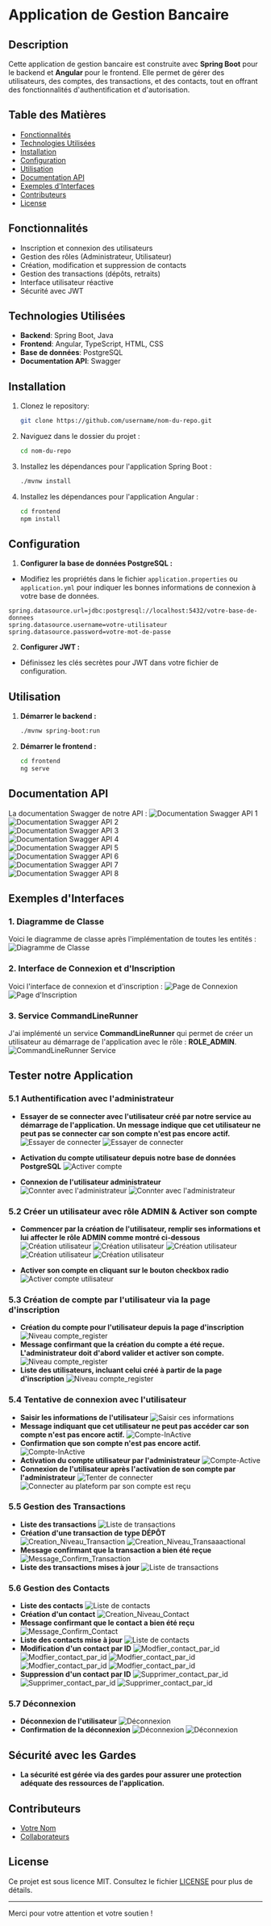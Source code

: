 # Application de Gestion Bancaire

## Description
Cette application de gestion bancaire est construite avec **Spring Boot** pour le backend et **Angular** pour le frontend. Elle permet de gérer des utilisateurs, des comptes, des transactions, et des contacts, tout en offrant des fonctionnalités d'authentification et d'autorisation.

## Table des Matières
- [Fonctionnalités](#fonctionnalités)
- [Technologies Utilisées](#technologies-utilisées)
- [Installation](#installation)
- [Configuration](#configuration)
- [Utilisation](#utilisation)
- [Documentation API](#documentation-api)
- [Exemples d'Interfaces](#exemples-dinterfaces)
- [Contributeurs](#contributeurs)
- [License](#license)

## Fonctionnalités
- Inscription et connexion des utilisateurs
- Gestion des rôles (Administrateur, Utilisateur)
- Création, modification et suppression de contacts
- Gestion des transactions (dépôts, retraits)
- Interface utilisateur réactive
- Sécurité avec JWT

## Technologies Utilisées
- **Backend**: Spring Boot, Java
- **Frontend**: Angular, TypeScript, HTML, CSS
- **Base de données**: PostgreSQL
- **Documentation API**: Swagger

## Installation
1. Clonez le repository:
   ```bash
   git clone https://github.com/username/nom-du-repo.git
   ```
2. Naviguez dans le dossier du projet :
   ```bash
   cd nom-du-repo
   ```

3. Installez les dépendances pour l'application Spring Boot :
   ```bash
   ./mvnw install
   ```

4. Installez les dépendances pour l'application Angular :
   ```bash
   cd frontend
   npm install
   ```

## Configuration
1. **Configurer la base de données PostgreSQL :**
  - Modifiez les propriétés dans le fichier `application.properties` ou `application.yml` pour indiquer les bonnes informations de connexion à votre base de données.

   ```properties
   spring.datasource.url=jdbc:postgresql://localhost:5432/votre-base-de-donnees
   spring.datasource.username=votre-utilisateur
   spring.datasource.password=votre-mot-de-passe
   ```

2. **Configurer JWT :**
  - Définissez les clés secrètes pour JWT dans votre fichier de configuration.

## Utilisation
1. **Démarrer le backend :**
   ```bash
   ./mvnw spring-boot:run
   ```

2. **Démarrer le frontend :**
   ```bash
   cd frontend
   ng serve
   ```

## Documentation API
La documentation Swagger de notre API :
![Documentation Swagger API 1](IMG/Swagger/img02.png)  
![Documentation Swagger API 2](IMG/Swagger/img03.png)  
![Documentation Swagger API 3](IMG/Swagger/img04.png)  
![Documentation Swagger API 4](IMG/Swagger/img05.png)  
![Documentation Swagger API 5](IMG/Swagger/img06.png)  
![Documentation Swagger API 6](IMG/Swagger/img07.png)  
![Documentation Swagger API 7](IMG/Swagger/img08.png)  
![Documentation Swagger API 8](IMG/Swagger/img09.png)

## Exemples d'Interfaces

### 1. Diagramme de Classe
Voici le diagramme de classe après l'implémentation de toutes les entités :
![Diagramme de Classe](IMG/img01.png)

### 2. Interface de Connexion et d'Inscription
Voici l'interface de connexion et d'inscription :
![Page de Connexion](IMG/img03.png)  
![Page d'Inscription](IMG/img02.png)

### 3. Service CommandLineRunner
J'ai implémenté un service **CommandLineRunner** qui permet de créer un utilisateur au démarrage de l'application avec le rôle : **ROLE_ADMIN**.
![CommandLineRunner Service](IMG/img04.png)

## Tester notre Application

### 5.1 Authentification avec l'administrateur
- **Essayer de se connecter avec l'utilisateur créé par notre service au démarrage de l'application. Un message indique que cet utilisateur ne peut pas se connecter car son compte n'est pas encore actif.**
  ![Essayer de connecter](IMG/img05.png)
  ![Essayer de connecter](IMG/img06.png)

- **Activation du compte utilisateur depuis notre base de données PostgreSQL**
  ![Activer compte](IMG/img07.png)

- **Connexion de l'utilisateur administrateur**
  ![Connter avec l'administrateur](IMG/img08.png)
  ![Connter avec l'administrateur](IMG/img09.png)

### 5.2 Créer un utilisateur avec rôle ADMIN & Activer son compte
- **Commencer par la création de l'utilisateur, remplir ses informations et lui affecter le rôle ADMIN comme montré ci-dessous**
  ![Création utilisateur](IMG/img10.png)
  ![Création utilisateur](IMG/img11.png)
  ![Création utilisateur](IMG/img12.png)
  ![Création utilisateur](IMG/img13.png)
  ![Création utilisateur](IMG/img14.png)

- **Activer son compte en cliquant sur le bouton checkbox radio**
  ![Activer compte utilisateur](IMG/img15.png)

### 5.3 Création de compte par l'utilisateur via la page d'inscription
- **Création du compte pour l'utilisateur depuis la page d'inscription**
  ![Niveau compte_register](IMG/img16.png)
- **Message confirmant que la création du compte a été reçue. L'administrateur doit d'abord valider et activer son compte.**
  ![Niveau compte_register](IMG/img17.png)
- **Liste des utilisateurs, incluant celui créé à partir de la page d'inscription**
  ![Niveau compte_register](IMG/img18.png)

### 5.4 Tentative de connexion avec l'utilisateur
- **Saisir les informations de l'utilisateur**
  ![Saisir ces informations](IMG/img19.png)
- **Message indiquant que cet utilisateur ne peut pas accéder car son compte n'est pas encore actif.**
  ![Compte-InActive](IMG/img20.png)
- **Confirmation que son compte n'est pas encore actif.**
  ![Compte-InActive](IMG/img21.png)
- **Activation du compte utilisateur par l'administrateur**
  ![Compte-Active](IMG/img22.png)
- **Connexion de l'utilisateur après l'activation de son compte par l'administrateur**
  ![Tenter de connecter](IMG/img23.png)
  ![Connecter au plateform par son compte est reçu](IMG/img24.png)

### 5.5 Gestion des Transactions
- **Liste des transactions**
  ![Liste de transactions](IMG/img25.png)
- **Création d'une transaction de type DÉPÔT**
  ![Creation_Niveau_Transaction](IMG/img26.png)
  ![Creation_Niveau_Transaaactional](IMG/img27.png)
- **Message confirmant que la transaction a bien été reçue**
  ![Message_Confirm_Transaction](IMG/img28.png)
- **Liste des transactions mises à jour**
  ![Liste de transactions](IMG/img29.png)

### 5.6 Gestion des Contacts
- **Liste des contacts**
  ![Liste de contacts](IMG/img30.png)
- **Création d'un contact**
  ![Creation_Niveau_Contact](IMG/img31.png)
- **Message confirmant que le contact a bien été reçu**
  ![Message_Confirm_Contact](IMG/img32.png)
- **Liste des contacts mise à jour**
  ![Liste de contacts](IMG/img33.png)
- **Modification d'un contact par ID**
  ![Modfier_contact_par_id](IMG/img34.png)
  ![Modfier_contact_par_id](IMG/img35.png)
  ![Modfier_contact_par_id](IMG/img36.png)
  ![Modfier_contact_par_id](IMG/img37.png)
  ![Modfier_contact_par_id](IMG/img38.png)
- **Suppression d'un contact par ID**
  ![Supprimer_contact_par_id](IMG/img39.png)
  ![Supprimer_contact_par_id](IMG/img40.png)
  ![Supprimer_contact_par_id](IMG/img41.png)

### 5.7 Déconnexion
- **Déconnexion de l'utilisateur**
  ![Déconnexion](IMG/img42.png)
- **Confirmation de la déconnexion**
  ![Déconnexion](IMG/img43.png)
  ![Déconnexion](IMG/img44.png)

## Sécurité avec les Gardes
- **La sécurité est gérée via des gardes pour assurer une protection adéquate des ressources de l'application.**

## Contributeurs
- [Votre Nom](https://github.com/votrecompte)
- [Collaborateurs](https://github.com/)

## License
Ce projet est sous licence MIT. Consultez le fichier [LICENSE](LICENSE) pour plus de détails.

---

Merci pour votre attention et votre soutien !
